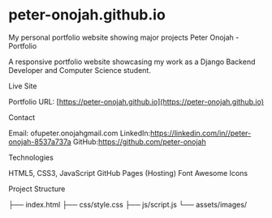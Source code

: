 # peter-onojah.github.io
My personal portfolio website showing major projects
Peter Onojah - Portfolio

A responsive portfolio website showcasing my work as a Django Backend Developer and Computer Science student.

Live Site

Portfolio URL: [https://peter-onojah.github.io](https://peter-onojah.github.io)

Contact

Email: ofupeter.onojahgmail.com
LinkedIn:https://linkedin.com/in//peter-onojah-8537a737a
GitHub:https://github.com/peter-onojah

Technologies

HTML5, CSS3, JavaScript
GitHub Pages (Hosting)
Font Awesome Icons

Project Structure

├── index.html
├── css/style.css
├── js/script.js
└── assets/images/
